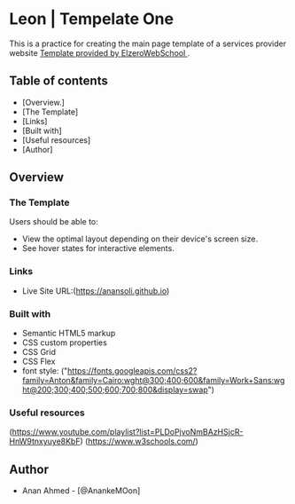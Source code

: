 # Leon | Tempelate One  #

This is a practice for creating the main page template of a services provider website [Template provided by ElzeroWebSchool ](https://github.com/ElzeroWebSchool/HTML_And_CSS_Template_One).

## Table of contents

- [Overview.]
- [The Template]
- [Links]
- [Built with]
- [Useful resources]
- [Author]


## Overview

### The Template

Users should be able to:
- View the optimal layout depending on their device's screen size.
- See hover states for interactive elements.

### Links
- Live Site URL:(https://anansoli.github.io)


### Built with

- Semantic HTML5 markup
- CSS custom properties
- CSS Grid
- CSS Flex
- font style: ("https://fonts.googleapis.com/css2?family=Anton&family=Cairo:wght@300;400;600&family=Work+Sans:wght@200;300;400;500;600;700;800&display=swap") 


### Useful resources
(https://www.youtube.com/playlist?list=PLDoPjvoNmBAzHSjcR-HnW9tnxyuye8KbF)
(https://www.w3schools.com/)

## Author
- Anan Ahmed - [@AnankeMOon]

